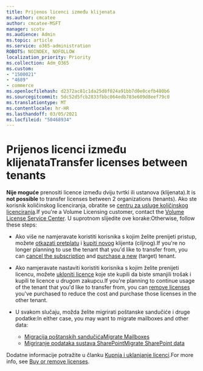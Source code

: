 ```yaml
---
title: Prijenos licenci između klijenata
ms.author: cmcatee
author: cmcatee-MSFT
manager: scotv
ms.audience: Admin
ms.topic: article
ms.service: o365-administration
ROBOTS: NOINDEX, NOFOLLOW
localization_priority: Priority
ms.collection: Adm_O365
ms.custom:
- "1500021"
- "4689"
- commerce
ms.openlocfilehash: d2372ac81c1da25d8f024a91bb7d0e0cefb480b6
ms.sourcegitcommit: 5dc52d5fcb2833fbbc064edb783e609d8eef79c0
ms.translationtype: MT
ms.contentlocale: hr-HR
ms.lasthandoff: 03/05/2021
ms.locfileid: "50468934"
---
```

# <a name="transfer-licenses-between-tenants"></a><span data-ttu-id="4de4d-102">Prijenos licenci između klijenata</span><span class="sxs-lookup"><span data-stu-id="4de4d-102">Transfer licenses between tenants</span></span>

<span data-ttu-id="4de4d-103">**Nije moguće** prenositi licence između dviju tvrtki ili ustanova (klijenata).</span><span class="sxs-lookup"><span data-stu-id="4de4d-103">It is **not possible** to transfer licenses between 2 organizations (tenants).</span></span> <span data-ttu-id="4de4d-104">Ako ste korisnik količinskog licenciranja, obratite se [centru za usluge količinskog licenciranja](https://support.microsoft.com/help/4471406/how-to-contact-the-microsoft-volume-licensing-service-center).</span><span class="sxs-lookup"><span data-stu-id="4de4d-104">If you're a Volume Licensing customer, contact the [Volume License Service Center](https://support.microsoft.com/help/4471406/how-to-contact-the-microsoft-volume-licensing-service-center).</span></span> <span data-ttu-id="4de4d-105">U suprotnom slijedite ove korake:</span><span class="sxs-lookup"><span data-stu-id="4de4d-105">Otherwise, follow these steps:</span></span>

- <span data-ttu-id="4de4d-106">Ako više ne namjeravate koristiti korisnika s kojim želite prenijeti pristup, možete [otkazati pretplatu](https://admin.microsoft.com/Adminportal/Home?source=applauncher#/subscriptions) i [kupiti novog](https://www.microsoft.com/microsoft-365/business/compare-all-microsoft-365-business-products?rtc=2&activetab=tab:primaryr2) klijenta (ciljnog).</span><span class="sxs-lookup"><span data-stu-id="4de4d-106">If you're no longer planning to use the tenant that you'd like to transfer from, you can [cancel the subscription](https://admin.microsoft.com/Adminportal/Home?source=applauncher#/subscriptions) and [purchase a new](https://www.microsoft.com/microsoft-365/business/compare-all-microsoft-365-business-products?rtc=2&activetab=tab:primaryr2) (target) tenant.</span></span>
- <span data-ttu-id="4de4d-107">Ako namjeravate nastaviti koristiti korisnika s kojim želite prenijeti licencu, možete [ukloniti licence](https://docs.microsoft.com/microsoft-365/commerce/licenses/buy-licenses#buy-or-remove-licenses-for-your-business-subscription) koje ste kupili da biste smanjili trošak i kupili te licence u drugom zakupcu.</span><span class="sxs-lookup"><span data-stu-id="4de4d-107">If you're planning to continue usage of the tenant that you'd like to transfer from, you can [remove licenses](https://docs.microsoft.com/microsoft-365/commerce/licenses/buy-licenses#buy-or-remove-licenses-for-your-business-subscription) you've purchased to reduce the cost and purchase those licenses in the other tenant.</span></span>
- <span data-ttu-id="4de4d-108">U svakom slučaju, možda želite migrirati poštanske sandučiće i druge podatke:</span><span class="sxs-lookup"><span data-stu-id="4de4d-108">In either case, you may want to migrate mailboxes and other data:</span></span>

    - [<span data-ttu-id="4de4d-109">Migracija poštanskih sandučića</span><span class="sxs-lookup"><span data-stu-id="4de4d-109">Migrate Mailboxes</span></span>](https://docs.microsoft.com/Exchange/mailbox-migration/migrate-mailboxes-across-tenants)
    - [<span data-ttu-id="4de4d-110">Migriranje podataka sustava SharePoint</span><span class="sxs-lookup"><span data-stu-id="4de4d-110">Migrate SharePoint data</span></span>](https://aka.ms/modernSpoAdminCenter/CloudContentMigrations)

<span data-ttu-id="4de4d-111">Dodatne informacije potražite u članku [Kupnja i uklanjanje licenci](https://docs.microsoft.com/microsoft-365/commerce/licenses/buy-licenses).</span><span class="sxs-lookup"><span data-stu-id="4de4d-111">For more info, see [Buy or remove licenses](https://docs.microsoft.com/microsoft-365/commerce/licenses/buy-licenses).</span></span>